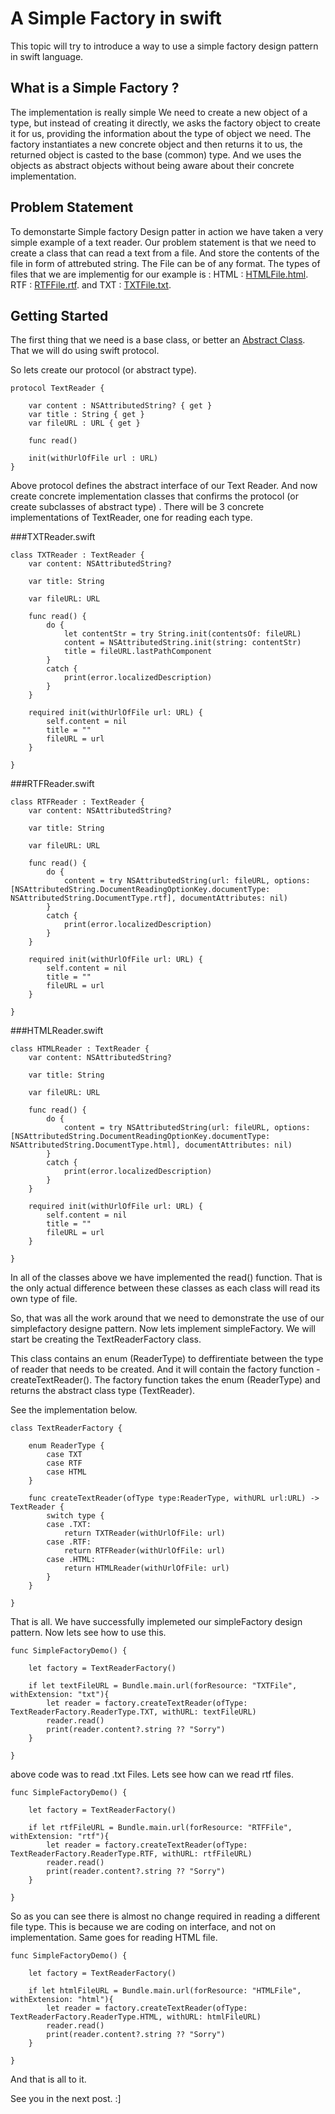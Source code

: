 # A Simple Factory in swift

This topic will try to introduce a way to use a simple factory design pattern in swift language.

## What is a Simple Factory ?

The implementation is really simple
We need to create a new object of a type, but instead of creating it directly, we asks the factory object to create it for us, providing the information about the type of object we need.
The factory instantiates a new concrete object and then returns it to us, the returned object is casted to the base (common) type.
And we uses the objects as abstract objects without being aware about their concrete implementation.


## Problem Statement

To demonstarte Simple factory Design patter in action we have taken a very simple example of a text reader. Our problem statement is that we need to create a class that can read a text from a file. And store the contents of the file in form of attrebuted string. The File can be of any format. 
The types of files that we are implementig for our example is :
HTML : [HTMLFile.html](https://github.com/saudarif/iOSperls/tree/master/Patterns/Patterns/Patterns/Creational/SimpleFactory/Resources/HTMLFile.html).
RTF : [RTFFile.rtf](https://github.com/saudarif/iOSperls/tree/master/Patterns/Patterns/Patterns/Creational/SimpleFactory/Resources/RTFFile.rtf).
and TXT : [TXTFile.txt](https://github.com/saudarif/iOSperls/tree/master/Patterns/Patterns/Patterns/Creational/SimpleFactory/Resources/TXTFile.txt).


## Getting Started

The first thing that we need is a base class, or better an [Abstract Class](https://github.com/saudarif/iOSperls/tree/master/Patterns/Patterns/Patterns/AbstractClass). That we will do using swift protocol. 

So lets create our protocol (or abstract type).
```
protocol TextReader {

    var content : NSAttributedString? { get }
    var title : String { get }
    var fileURL : URL { get }

    func read()

    init(withUrlOfFile url : URL)
}

```
Above protocol defines the abstract interface of our Text Reader.
And now create concrete implementation classes that confirms the protocol (or create subclasses of abstract type) . There will be 3 concrete implementations of TextReader, one for reading each type. 

###TXTReader.swift
```
class TXTReader : TextReader {
    var content: NSAttributedString?

    var title: String

    var fileURL: URL

    func read() {
        do {
            let contentStr = try String.init(contentsOf: fileURL)
            content = NSAttributedString.init(string: contentStr)
            title = fileURL.lastPathComponent
        }
        catch {
            print(error.localizedDescription)
        }
    }

    required init(withUrlOfFile url: URL) {
        self.content = nil
        title = ""
        fileURL = url
    }

}
```

###RTFReader.swift
```
class RTFReader : TextReader {
    var content: NSAttributedString?

    var title: String

    var fileURL: URL

    func read() {
        do {
            content = try NSAttributedString(url: fileURL, options: [NSAttributedString.DocumentReadingOptionKey.documentType: NSAttributedString.DocumentType.rtf], documentAttributes: nil)
        }
        catch {
            print(error.localizedDescription)
        }
    }

    required init(withUrlOfFile url: URL) {
        self.content = nil
        title = ""
        fileURL = url
    }

}
```

###HTMLReader.swift
```
class HTMLReader : TextReader {
    var content: NSAttributedString?

    var title: String

    var fileURL: URL

    func read() {
        do {
            content = try NSAttributedString(url: fileURL, options: [NSAttributedString.DocumentReadingOptionKey.documentType: NSAttributedString.DocumentType.html], documentAttributes: nil)
        }
        catch {
            print(error.localizedDescription)
        }
    }

    required init(withUrlOfFile url: URL) {
        self.content = nil
        title = ""
        fileURL = url
    }

}
```

In all of the classes above we have implemented the read() function. That is the only actual difference between these classes as each class will read its own type of file.

So, that was all the work around that we need to demonstrate the use of our simplefactory designe pattern. Now lets implement simpleFactory.
We will start be creating the TextReaderFactory class.

This class contains an enum (ReaderType) to deffirentiate between  the type of reader that needs to be created. And it will contain the factory function -  createTextReader().
The factory function takes the enum (ReaderType) and returns the abstract class type (TextReader).

See the implementation below.
```
class TextReaderFactory {

    enum ReaderType {
        case TXT
        case RTF
        case HTML
    }

    func createTextReader(ofType type:ReaderType, withURL url:URL) -> TextReader {
        switch type {
        case .TXT:
            return TXTReader(withUrlOfFile: url)
        case .RTF:
            return RTFReader(withUrlOfFile: url)
        case .HTML:
            return HTMLReader(withUrlOfFile: url)
        }
    }

}
```

That is all.
We have successfully implemeted our simpleFactory design pattern. Now lets see how to use this.

```
func SimpleFactoryDemo() {

    let factory = TextReaderFactory()

    if let textFileURL = Bundle.main.url(forResource: "TXTFile", withExtension: "txt"){
        let reader = factory.createTextReader(ofType: TextReaderFactory.ReaderType.TXT, withURL: textFileURL)
        reader.read()
        print(reader.content?.string ?? "Sorry")
    }
    
}
```
above code was to read .txt Files. Lets see how can we read rtf files.

```
func SimpleFactoryDemo() {

    let factory = TextReaderFactory()

    if let rtfFileURL = Bundle.main.url(forResource: "RTFFile", withExtension: "rtf"){
        let reader = factory.createTextReader(ofType: TextReaderFactory.ReaderType.RTF, withURL: rtfFileURL)
        reader.read()
        print(reader.content?.string ?? "Sorry")
    }

}
```

So as you can see there is almost no change required in reading a different file type. This is because we are coding on interface, and not on implementation.
Same goes for reading HTML file.

```
func SimpleFactoryDemo() {

    let factory = TextReaderFactory()

    if let htmlFileURL = Bundle.main.url(forResource: "HTMLFile", withExtension: "html"){
        let reader = factory.createTextReader(ofType: TextReaderFactory.ReaderType.HTML, withURL: htmlFileURL)
        reader.read()
        print(reader.content?.string ?? "Sorry")
    }

}
```

And that is all to it.

See you in the next post. :]
